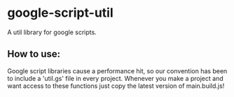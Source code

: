 # google-script-util
A util library for google scripts.
## How to use:
Google script libraries cause a performance hit, so our convention has been to include a 'util.gs' file in every project. Whenever you make a project and want access to these functions just copy the latest version of main.build.js!
